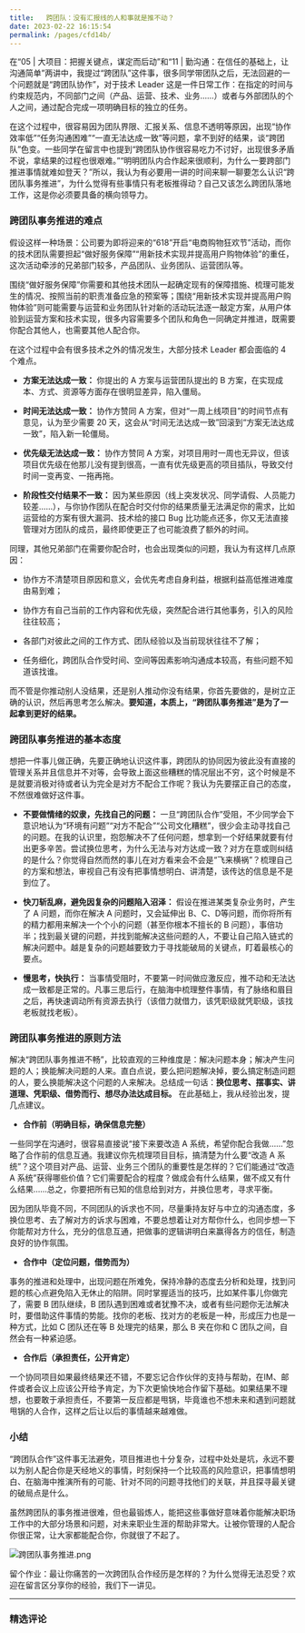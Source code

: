 ```yaml
---
title:   跨团队：没有汇报线的人和事就是推不动？
date: 2023-02-22 16:15:54
permalink: /pages/cfd14b/
---
```


<p data-nodeid="569" class="">在“05 | 大项目：把握关键点，谋定而后动”和“11 | 勤沟通：在信任的基础上，让沟通简单”两讲中，我提过“跨团队”这件事，很多同学带团队之后，无法回避的一个问题就是“跨团队协作”，对于技术 Leader 这是一件日常工作：在指定的时间与约束规范内，不同部门之间（产品、运营、技术、业务……）或者与外部团队的个人之间，通过配合完成一项明确目标的独立的任务。</p>
<p data-nodeid="570">在这个过程中，很容易因为团队界限、汇报关系、信息不透明等原因，出现“协作效率低”“任务沟通困难”“一直无法达成一致”等问题，拿不到好的结果，谈“跨团队”色变。一些同学在留言中也提到“跨团队协作很容易吃力不讨好，出现很多矛盾不说，拿结果的过程也很艰难。”“明明团队内合作起来很顺利，为什么一要跨部门推进事情就难如登天？”所以，我认为有必要用一讲的时间来聊一聊要怎么认识“跨团队事务推进”，为什么觉得有些事情只有老板推得动？自己又该怎么跨团队落地工作，这是你必须要具备的横向领导力。</p>
<h3 data-nodeid="571">跨团队事务推进的难点</h3>
<p data-nodeid="572">假设这样一种场景：公司要为即将迎来的“618”开启“电商购物狂欢节”活动，而你的技术团队需要担起“做好服务保障”“用新技术实现并提高用户购物体验”的重任，这次活动牵涉的兄弟部门较多，产品团队、业务团队、运营团队等。</p>
<p data-nodeid="573">围绕“做好服务保障”你需要和其他技术团队一起确定现有的保障措施、梳理可能发生的情况、按照当前的职责准备应急的预案等；围绕“用新技术实现并提高用户购物体验”则可能需要与运营和业务团队针对新的活动玩法逐一敲定方案，从用户体验到运营方案和技术实现，很多内容需要多个团队和角色一同确定并推进，既需要你配合其他人，也需要其他人配合你。</p>
<p data-nodeid="574">在这个过程中会有很多技术之外的情况发生，大部分技术 Leader 都会面临的 4 个难点。</p>
<ul data-nodeid="575">
<li data-nodeid="576">
<p data-nodeid="577"><strong data-nodeid="638">方案无法达成一致：</strong> 你提出的 A 方案与运营团队提出的 B 方案，在实现成本、方式、资源等方面存在很明显差异，陷入僵局。</p>
</li>
<li data-nodeid="578">
<p data-nodeid="579"><strong data-nodeid="643">时间无法达成一致：</strong> 协作方赞同 A 方案，但对“一周上线项目”的时间节点有意见，认为至少需要 20 天，这会从“时间无法达成一致”回滚到“方案无法达成一致”，陷入新一轮僵局。</p>
</li>
<li data-nodeid="580">
<p data-nodeid="581"><strong data-nodeid="648">优先级无法达成一致：</strong> 协作方赞同 A 方案，对项目用时一周也无异议，但该项目优先级在他那儿没有提到很高，一直有优先级更高的项目插队，导致交付时间一变再变、一拖再拖。</p>
</li>
<li data-nodeid="582">
<p data-nodeid="583"><strong data-nodeid="653">阶段性交付结果不一致：</strong> 因为某些原因（线上突发状况、同学请假、人员能力较差……），与你协作团队在配合时交付你的结果质量无法满足你的需求，比如运营给的方案有很大漏洞、技术给的接口 Bug 比功能点还多，你又无法直接管理对方团队的成员，最终即使更正了也可能浪费了额外的时间。</p>
</li>
</ul>
<p data-nodeid="584">同理，其他兄弟部门在需要你配合时，也会出现类似的问题，我认为有这样几点原因：</p>
<ul data-nodeid="585">
<li data-nodeid="586">
<p data-nodeid="587">协作方不清楚项目原因和意义，会优先考虑自身利益，根据利益高低推进难度由易到难；</p>
</li>
<li data-nodeid="588">
<p data-nodeid="589">协作方有自己当前的工作内容和优先级，突然配合进行其他事务，引入的风险往往较高；</p>
</li>
<li data-nodeid="590">
<p data-nodeid="591">各部门对彼此之间的工作方式、团队经验以及当前现状往往不了解；</p>
</li>
<li data-nodeid="592">
<p data-nodeid="593">任务细化，跨团队合作受时间、空间等因素影响沟通成本较高，有些问题不知道该找谁。</p>
</li>
</ul>
<p data-nodeid="594">而不管是你推动别人没结果，还是别人推动你没有结果，你首先要做的，是树立正确的认识，然后再思考怎么解决。<strong data-nodeid="663">要知道，本质上，“跨团队事务推进”是为了一起拿到更好的结果。</strong></p>
<h3 data-nodeid="595">跨团队事务推进的基本态度</h3>
<p data-nodeid="596">想把一件事儿做正确，先要正确地认识这件事，跨团队的协同因为彼此没有直接的管理关系并且信息并不对等，会导致上面这些糟糕的情况层出不穷，这个时候是不是就要消极对待或者认为完全是对方不配合工作呢？我认为先要摆正自己的态度，不然很难做好这件事。</p>
<ul data-nodeid="597">
<li data-nodeid="598">
<p data-nodeid="599"><strong data-nodeid="670">不要做情绪的奴隶，先找自己的问题：</strong> 一旦“跨团队合作”受阻，不少同学会下意识地认为“环境有问题”“对方不配合”“公司文化糟糕”，很少会主动寻找自己的问题。在我的认识里，抱怨解决不了任何问题，想拿到一个好结果就要有付出更多辛苦。尝试换位思考，为什么无法与对方达成一致？对方在意或则纠结的是什么？你觉得自然而然的事儿在对方看来会不会是“飞来横祸”？梳理自己的方案和想法，审视自己有没有把事情想明白、讲清楚，该传达的信息是不是到位了。</p>
</li>
<li data-nodeid="600">
<p data-nodeid="601"><strong data-nodeid="675">快刀斩乱麻，避免因复杂的问题陷入沼泽：</strong> 假设在推进某类复杂业务时，产生了 A 问题，而你在解决 A 问题时，又会延伸出 B、C、D等问题，而你将所有的精力都用来解决一个个小的问题（甚至你根本不擅长的 B 问题），事倍功半；找到最关键的问题，并找到能解决这些问题的人，不要让自己陷入链式的解决问题中。越是复杂的问题越要致力于寻找能破局的关键点，盯着最核心的要点。</p>
</li>
<li data-nodeid="602">
<p data-nodeid="603"><strong data-nodeid="680">慢思考，快执行：</strong> 当事情受阻时，不要第一时间做应激反应，推不动和无法达成一致都是正常的。凡事三思后行，在脑海中梳理整件事情，有了脉络和眉目之后，再快速调动所有资源去执行（该借力就借力，该凭职级就凭职级，该找老板就找老板）。</p>
</li>
</ul>
<h3 data-nodeid="604">跨团队事务推进的原则方法</h3>
<p data-nodeid="605">解决“跨团队事务推进不畅”，比较直观的三种维度是：解决问题本身；解决产生问题的人；换能解决问题的人来。直白点说，要么把问题解决掉，要么搞定制造问题的人，要么换能解决这个问题的人来解决。总结成一句话：<strong data-nodeid="687">换位思考、摆事实、讲道理、凭职级、借势而行、想尽办法达成目标。</strong> 在此基础上，我从经验出发，提几点建议。</p>
<ul data-nodeid="606">
<li data-nodeid="607">
<p data-nodeid="608"><strong data-nodeid="691">合作前（明确目标，确保信息完整）</strong></p>
</li>
</ul>
<p data-nodeid="609">一些同学在沟通时，很容易直接说“接下来要改造 A 系统，希望你配合我做……”忽略了合作前的信息互通。我建议你先梳理项目目标，搞清楚为什么要“改造 A 系统”？这个项目对产品、运营、业务三个团队的重要性是怎样的？它们能通过“改造 A 系统”获得哪些价值？它们需要配合的程度？做成会有什么结果，做不成又有什么结果……总之，你要把所有已知的信息给到对方，并换位思考，寻求平衡。</p>
<p data-nodeid="610">因为团队毕竟不同，不同团队的诉求也不同，尽量秉持友好与中立的沟通态度，多换位思考、去了解对方的诉求与困难，不要总想着让对方帮你什么，也同步想一下你能帮对方什么，充分的信息互通，把做事的逻辑讲明白来赢得各方的信任，制造良好的协作氛围。</p>
<ul data-nodeid="611">
<li data-nodeid="612">
<p data-nodeid="613"><strong data-nodeid="697">合作中（定位问题，借势而为）</strong></p>
</li>
</ul>
<p data-nodeid="614">事务的推进和处理中，出现问题在所难免，保持冷静的态度去分析和处理，找到问题的核心点避免陷入无休止的陷阱。同时掌握适当的技巧，比如某件事儿你做完了，需要 B 团队继续，B 团队遇到困难或者犹豫不决，或者有些问题你无法解决时，要借助这件事情的势能。找你的老板、找对方的老板是一种，形成压力也是一种方式，比如 C 团队还在等 B 处理完的结果，那么 B 夹在你和 C 团队之间，自然会有一种紧迫感。</p>
<ul data-nodeid="615">
<li data-nodeid="616">
<p data-nodeid="617"><strong data-nodeid="702">合作后（承担责任，公开肯定）</strong></p>
</li>
</ul>
<p data-nodeid="618">一个协同项目如果最终结果还不错，不要忘记合作伙伴的支持与帮助，在IM、邮件或者会议上应该公开给予肯定，为下次更愉快地合作留下基础。如果结果不理想，也要敢于承担责任，不要第一反应都是甩锅，毕竟谁也不想未来和遇到问题就甩锅的人合作，这样之后让以后的事情越来越难做。</p>
<h3 data-nodeid="619">小结</h3>
<p data-nodeid="620">“跨团队合作”这件事无法避免，项目推进也十分复杂，过程中处处是坑，永远不要以为别人配合你是天经地义的事情，时刻保持一个比较高的风险意识，把事情想明白、在脑海中推演所有的可能、针对不同的问题寻找他们的关联，并且探寻最关键的破局点是什么。</p>
<p data-nodeid="621">虽然跨团队的事务推进很难，但也最锻炼人，能把这些事做好意味着你能解决职场工作中的大部分场景和问题，对未来职业生涯的帮助非常大。让被你管理的人配合你很正常，让大家都能配合你，你就很了不起了。</p>
<p data-nodeid="711" class="te-preview-highlight"><img src="https://s0.lgstatic.com/i/image6/M00/24/39/CioPOWBYQYiAVlHNAAG-zPhrll4901.png" alt="跨团队事务推进.png" data-nodeid="714"></p>

<p data-nodeid="623" class="">留个作业：最让你痛苦的一次跨团队合作经历是怎样的？为什么觉得无法忍受？欢迎在留言区分享你的经验，我们下一讲见。</p>

---

### 精选评论


